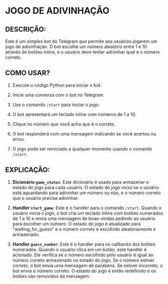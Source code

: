 # JOGO DE ADIVINHAÇÃO
## DESCRIÇÃO:
Este é um simples bot do Telegram que permite aos usuários jogarem um jogo de adivinhação. O bot escolhe um número aleatório entre 1 e 10 através de botões inline, e o usuário deve tentar adivinhar qual é o número correto.

## COMO USAR?
1. Execute o código Python para iniciar o bot.

2. Inicie uma conversa com o bot no Telegram.

3. Use o comando `/start` para iniciar o jogo.

4. O bot apresentará um teclado inline com números de 1 a 10.

5. Clique no número que você acha que é o correto.

6. O bot responderá com uma mensagem indicando se você acertou ou errou.

7. O jogo pode ser reiniciado a qualquer momento usando o comando `/start`.

## EXPLICAÇÃO:
1. **Dicionário `game_states`**: Este dicionário é usado para armazenar o estado do jogo para cada usuário. O estado do jogo inclui se o usuário está aguardando para adivinhar um número ou não, e o número correto que o usuário precisa adivinhar.

2. **Handler `start_game`**: Este é o handler para o comando `/start`. Quando o usuário inicia o jogo, o bot cria um teclado inline com botões numerados de 1 a 10 e envia uma mensagem de boas-vindas pedindo ao usuário para escolher um número. O estado do jogo é atualizado para "waiting_for_guess" e o número correto é escolhido aleatoriamente e armazenado.

3. **Handler `guess_number`**: Este é o handler para os callbacks dos botões numerados. Quando o usuário clica em um botão, este handler é acionado. Ele verifica se o número escolhido pelo usuário é igual ao número correto armazenado no estado do jogo. Se o número estiver correto, o bot envia uma mensagem de parabéns. Se estiver incorreto, o bot envia o número correto. O estado do jogo é então redefinido e os botões são removidos da mensagem.


